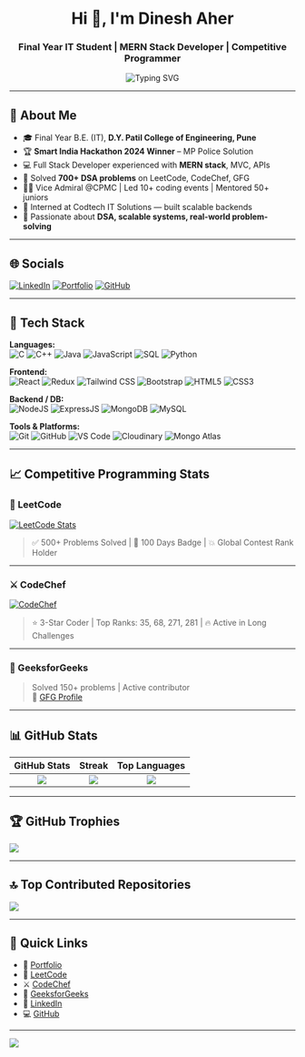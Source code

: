 <h1 align="center">Hi 👋, I'm Dinesh Aher</h1>
<h3 align="center">Final Year IT Student | MERN Stack Developer | Competitive Programmer</h3>

<p align="center">
  <img src="https://readme-typing-svg.herokuapp.com?font=Fira+Code&weight=600&size=20&pause=1000&center=true&vCenter=true&multiline=true&width=600&height=60&lines=Smart+India+Hackathon+2024+Winner;Full-stack+Web+Developer;Competitive+Programmer;TechZooka+Summit+Invitee" alt="Typing SVG" />
</p>

---

## 🚀 About Me

- 🎓 Final Year B.E. (IT), **D.Y. Patil College of Engineering, Pune**
- 🏆 **Smart India Hackathon 2024 Winner** – MP Police Solution  
- 💻 Full Stack Developer experienced with **MERN stack**, MVC, APIs
- 🎯 Solved **700+ DSA problems** on LeetCode, CodeChef, GFG
- 👨‍🏫 Vice Admiral @CPMC | Led 10+ coding events | Mentored 50+ juniors
- 🌟 Interned at Codtech IT Solutions — built scalable backends
- 📌 Passionate about **DSA, scalable systems, real-world problem-solving**

---

## 🌐 Socials

[![LinkedIn](https://img.shields.io/badge/LinkedIn-blue?style=for-the-badge&logo=linkedin&logoColor=white)](https://www.linkedin.com/in/dineshaher/)
[![Portfolio](https://img.shields.io/badge/Portfolio-000000?style=for-the-badge&logo=vercel&logoColor=white)](https://portfolio-dinesh-delta.vercel.app/)
[![GitHub](https://img.shields.io/badge/GitHub-181717?style=for-the-badge&logo=github&logoColor=white)](https://github.com/Dinesh-dypcoe)

---

## 🧠 Tech Stack

**Languages:**  
![C](https://img.shields.io/badge/C-00599C?style=for-the-badge&logo=c&logoColor=white)
![C++](https://img.shields.io/badge/C++-00599C?style=for-the-badge&logo=c%2B%2B&logoColor=white)
![Java](https://img.shields.io/badge/Java-ED8B00?style=for-the-badge&logo=openjdk&logoColor=white)
![JavaScript](https://img.shields.io/badge/JavaScript-F7DF1E?style=for-the-badge&logo=javascript&logoColor=black)
![SQL](https://img.shields.io/badge/SQL-4479A1?style=for-the-badge&logo=mysql&logoColor=white)
![Python](https://img.shields.io/badge/Python-3776AB?style=for-the-badge&logo=python&logoColor=white)

**Frontend:**  
![React](https://img.shields.io/badge/React-20232A?style=for-the-badge&logo=react&logoColor=61DAFB)
![Redux](https://img.shields.io/badge/Redux-593D88?style=for-the-badge&logo=redux&logoColor=white)
![Tailwind CSS](https://img.shields.io/badge/Tailwind_CSS-38B2AC?style=for-the-badge&logo=tailwind-css&logoColor=white)
![Bootstrap](https://img.shields.io/badge/Bootstrap-7952B3?style=for-the-badge&logo=bootstrap&logoColor=white)
![HTML5](https://img.shields.io/badge/HTML5-E34F26?style=for-the-badge&logo=html5&logoColor=white)
![CSS3](https://img.shields.io/badge/CSS3-1572B6?style=for-the-badge&logo=css3&logoColor=white)

**Backend / DB:**  
![NodeJS](https://img.shields.io/badge/Node.js-339933?style=for-the-badge&logo=node.js&logoColor=white)
![ExpressJS](https://img.shields.io/badge/Express.js-404D59?style=for-the-badge&logo=express&logoColor=white)
![MongoDB](https://img.shields.io/badge/MongoDB-4EA94B?style=for-the-badge&logo=mongodb&logoColor=white)
![MySQL](https://img.shields.io/badge/MySQL-00758F?style=for-the-badge&logo=mysql&logoColor=white)

**Tools & Platforms:**  
![Git](https://img.shields.io/badge/Git-F05032?style=for-the-badge&logo=git&logoColor=white)
![GitHub](https://img.shields.io/badge/GitHub-181717?style=for-the-badge&logo=github&logoColor=white)
![VS Code](https://img.shields.io/badge/VS_Code-007ACC?style=for-the-badge&logo=visual-studio-code&logoColor=white)
![Cloudinary](https://img.shields.io/badge/Cloudinary-3448C5?style=for-the-badge&logo=cloudinary&logoColor=white)
![Mongo Atlas](https://img.shields.io/badge/MongoDB_Atlas-11B653?style=for-the-badge&logo=mongodb&logoColor=white)

---

## 📈 Competitive Programming Stats

### 🧠 LeetCode
[![LeetCode Stats](https://leetcard.jacoblin.cool/dineshaher?theme=dark&font=Montserrat&ext=contest)](https://leetcode.com/u/dineshaher/)

> ✅ 500+ Problems Solved | 🏅 100 Days Badge | 💥 Global Contest Rank Holder

---

### ⚔️ CodeChef
[![CodeChef](https://cp-logo.vercel.app/codechef/dineshaher)](https://www.codechef.com/users/dineshaher)

> ⭐ 3-Star Coder | Top Ranks: 35, 68, 271, 281 | 🔥 Active in Long Challenges

---

### 📗 GeeksforGeeks
> Solved 150+ problems | Active contributor  
🔗 [GFG Profile]([https://auth.geeksforgeeks.org/user/your-gfg-username](https://www.geeksforgeeks.org/user/dineshah8tj0/))

<!-- Replace with a screenshot if you'd like -->

---

## 📊 GitHub Stats

| GitHub Stats | Streak | Top Languages |
|:--:|:--:|:--:|
| ![](https://github-readme-stats.vercel.app/api?username=Dinesh-dypcoe&theme=dark&hide_border=false&count_private=true) | ![](https://nirzak-streak-stats.vercel.app/?user=Dinesh-dypcoe&theme=dark&hide_border=false) | ![](https://github-readme-stats.vercel.app/api/top-langs/?username=Dinesh-dypcoe&theme=dark&hide_border=false&layout=compact) |

---

## 🏆 GitHub Trophies

![](https://github-profile-trophy.vercel.app/?username=Dinesh-dypcoe&theme=radical&no-frame=false&no-bg=true&margin-w=4)

---

## 🔝 Top Contributed Repositories

![](https://github-contributor-stats.vercel.app/api?username=Dinesh-dypcoe&limit=5&theme=dark&combine_all_yearly_contributions=true)

---

## 📍 Quick Links

- 🔗 [Portfolio](https://portfolio-dinesh-delta.vercel.app/)
- 📘 [LeetCode](https://leetcode.com/u/dineshaher/)
- ⚔️ [CodeChef](https://www.codechef.com/users/dineshaher)
- 📗 [GeeksforGeeks]([https://auth.geeksforgeeks.org/user/your-gfg-username](https://www.geeksforgeeks.org/user/dineshah8tj0/))
- 🔗 [LinkedIn](https://www.linkedin.com/in/dineshaher/)
- 💻 [GitHub](https://github.com/Dinesh-dypcoe)

---

[![](https://visitcount.itsvg.in/api?id=Dinesh-dypcoe&label=Profile%20Views&icon=5&pretty=true)](https://visitcount.itsvg.in)

<!-- Created with ❤️ by Dinesh  -->
